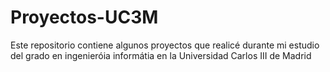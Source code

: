 # Proyectos-UC3M
Este repositorio contiene algunos proyectos que realicé durante mi estudio del grado en ingenieróia informátia en la Universidad Carlos III de Madrid
